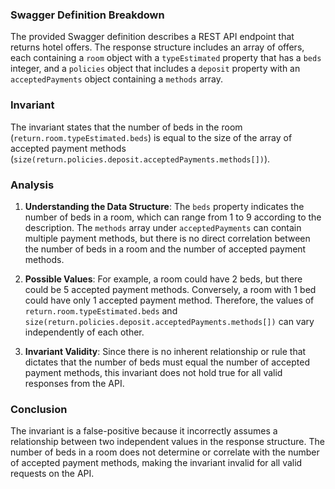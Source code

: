 ### Swagger Definition Breakdown
The provided Swagger definition describes a REST API endpoint that returns hotel offers. The response structure includes an array of offers, each containing a `room` object with a `typeEstimated` property that has a `beds` integer, and a `policies` object that includes a `deposit` property with an `acceptedPayments` object containing a `methods` array.

### Invariant
The invariant states that the number of beds in the room (`return.room.typeEstimated.beds`) is equal to the size of the array of accepted payment methods (`size(return.policies.deposit.acceptedPayments.methods[])`).

### Analysis
1. **Understanding the Data Structure**: The `beds` property indicates the number of beds in a room, which can range from 1 to 9 according to the description. The `methods` array under `acceptedPayments` can contain multiple payment methods, but there is no direct correlation between the number of beds in a room and the number of accepted payment methods.

2. **Possible Values**: For example, a room could have 2 beds, but there could be 5 accepted payment methods. Conversely, a room with 1 bed could have only 1 accepted payment method. Therefore, the values of `return.room.typeEstimated.beds` and `size(return.policies.deposit.acceptedPayments.methods[])` can vary independently of each other.

3. **Invariant Validity**: Since there is no inherent relationship or rule that dictates that the number of beds must equal the number of accepted payment methods, this invariant does not hold true for all valid responses from the API.

### Conclusion
The invariant is a false-positive because it incorrectly assumes a relationship between two independent values in the response structure. The number of beds in a room does not determine or correlate with the number of accepted payment methods, making the invariant invalid for all valid requests on the API.
